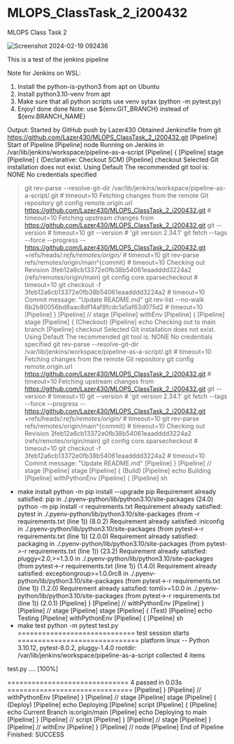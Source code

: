 # MLOPS_ClassTask_2_i200432
MLOPS Class Task 2

![Screenshot 2024-02-19 092436](https://github.com/Lazer430/MLOPS_ClassTask_2_i200432/assets/90345992/33f84556-4543-485e-b146-fdbba6567f47)

This is a test of the jenkins pipeline

Note for Jenkins on WSL:
1) Install the python-is-python3 from apt on Ubuntu
2) Install python3.10-venv from apt
3) Make sure that all python scripts use venv sytax (python -m pytest.py)
4) Enjoy!
done
done
Note: use ${env.GIT_BRANCH} instead of ${env.BRANCH_NAME}

Output:
Started by GitHub push by Lazer430
Obtained Jenkinsfile from git https://github.com/Lazer430/MLOPS_ClassTask_2_i200432.git
[Pipeline] Start of Pipeline
[Pipeline] node
Running on Jenkins in /var/lib/jenkins/workspace/pipeline-as-a-script
[Pipeline] {
[Pipeline] stage
[Pipeline] { (Declarative: Checkout SCM)
[Pipeline] checkout
Selected Git installation does not exist. Using Default
The recommended git tool is: NONE
No credentials specified
 > git rev-parse --resolve-git-dir /var/lib/jenkins/workspace/pipeline-as-a-script/.git # timeout=10
Fetching changes from the remote Git repository
 > git config remote.origin.url https://github.com/Lazer430/MLOPS_ClassTask_2_i200432.git # timeout=10
Fetching upstream changes from https://github.com/Lazer430/MLOPS_ClassTask_2_i200432.git
 > git --version # timeout=10
 > git --version # 'git version 2.34.1'
 > git fetch --tags --force --progress -- https://github.com/Lazer430/MLOPS_ClassTask_2_i200432.git +refs/heads/*:refs/remotes/origin/* # timeout=10
 > git rev-parse refs/remotes/origin/main^{commit} # timeout=10
Checking out Revision 3feb12a6cb13372e0fb38b54061eaadddd3224a2 (refs/remotes/origin/main)
 > git config core.sparsecheckout # timeout=10
 > git checkout -f 3feb12a6cb13372e0fb38b54061eaadddd3224a2 # timeout=10
Commit message: "Update README.md"
 > git rev-list --no-walk 6b2b80056bd8aac8df14af8fcdc1a5af63d075d2 # timeout=10
[Pipeline] }
[Pipeline] // stage
[Pipeline] withEnv
[Pipeline] {
[Pipeline] stage
[Pipeline] { (Checkout)
[Pipeline] echo
Checking out to main branch
[Pipeline] checkout
Selected Git installation does not exist. Using Default
The recommended git tool is: NONE
No credentials specified
 > git rev-parse --resolve-git-dir /var/lib/jenkins/workspace/pipeline-as-a-script/.git # timeout=10
Fetching changes from the remote Git repository
 > git config remote.origin.url https://github.com/Lazer430/MLOPS_ClassTask_2_i200432.git # timeout=10
Fetching upstream changes from https://github.com/Lazer430/MLOPS_ClassTask_2_i200432.git
 > git --version # timeout=10
 > git --version # 'git version 2.34.1'
 > git fetch --tags --force --progress -- https://github.com/Lazer430/MLOPS_ClassTask_2_i200432.git +refs/heads/*:refs/remotes/origin/* # timeout=10
 > git rev-parse refs/remotes/origin/main^{commit} # timeout=10
Checking out Revision 3feb12a6cb13372e0fb38b54061eaadddd3224a2 (refs/remotes/origin/main)
 > git config core.sparsecheckout # timeout=10
 > git checkout -f 3feb12a6cb13372e0fb38b54061eaadddd3224a2 # timeout=10
Commit message: "Update README.md"
[Pipeline] }
[Pipeline] // stage
[Pipeline] stage
[Pipeline] { (Build)
[Pipeline] echo
Building
[Pipeline] withPythonEnv
[Pipeline] {
[Pipeline] sh
+ make install
python -m pip install --upgrade pip
Requirement already satisfied: pip in ./.pyenv-python/lib/python3.10/site-packages (24.0)
python -m pip install -r requirements.txt
Requirement already satisfied: pytest in ./.pyenv-python/lib/python3.10/site-packages (from -r requirements.txt (line 1)) (8.0.2)
Requirement already satisfied: iniconfig in ./.pyenv-python/lib/python3.10/site-packages (from pytest->-r requirements.txt (line 1)) (2.0.0)
Requirement already satisfied: packaging in ./.pyenv-python/lib/python3.10/site-packages (from pytest->-r requirements.txt (line 1)) (23.2)
Requirement already satisfied: pluggy<2.0,>=1.3.0 in ./.pyenv-python/lib/python3.10/site-packages (from pytest->-r requirements.txt (line 1)) (1.4.0)
Requirement already satisfied: exceptiongroup>=1.0.0rc8 in ./.pyenv-python/lib/python3.10/site-packages (from pytest->-r requirements.txt (line 1)) (1.2.0)
Requirement already satisfied: tomli>=1.0.0 in ./.pyenv-python/lib/python3.10/site-packages (from pytest->-r requirements.txt (line 1)) (2.0.1)
[Pipeline] }
[Pipeline] // withPythonEnv
[Pipeline] }
[Pipeline] // stage
[Pipeline] stage
[Pipeline] { (Test)
[Pipeline] echo
Testing
[Pipeline] withPythonEnv
[Pipeline] {
[Pipeline] sh
+ make test
python -m pytest test.py
============================= test session starts ==============================
platform linux -- Python 3.10.12, pytest-8.0.2, pluggy-1.4.0
rootdir: /var/lib/jenkins/workspace/pipeline-as-a-script
collected 4 items

test.py ....                                                             [100%]

============================== 4 passed in 0.03s ===============================
[Pipeline] }
[Pipeline] // withPythonEnv
[Pipeline] }
[Pipeline] // stage
[Pipeline] stage
[Pipeline] { (Deploy)
[Pipeline] echo
Deploying
[Pipeline] script
[Pipeline] {
[Pipeline] echo
Current Branch is:origin/main
[Pipeline] echo
Deploying to main
[Pipeline] }
[Pipeline] // script
[Pipeline] }
[Pipeline] // stage
[Pipeline] }
[Pipeline] // withEnv
[Pipeline] }
[Pipeline] // node
[Pipeline] End of Pipeline
Finished: SUCCESS
